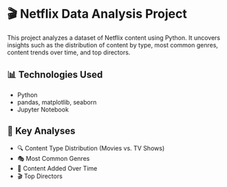 
# 🎬 Netflix Data Analysis Project

This project analyzes a dataset of Netflix content using Python. It uncovers insights such as the distribution of content by type, most common genres, content trends over time, and top directors.

## 📊 Technologies Used
- Python
- pandas, matplotlib, seaborn
- Jupyter Notebook

## 📁 Key Analyses
- 🔍 Content Type Distribution (Movies vs. TV Shows)
- 🎭 Most Common Genres
- 📅 Content Added Over Time
- 🎬 Top Directors



